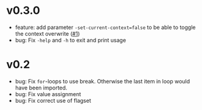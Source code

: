 # v0.3.0
* feature: add parameter `-set-current-context=false` to be able to toggle the context overwrite ([#1](https://github.com/chrischdi/k8s-ctx-import/pull/1))
* bug: Fix `-help` and `-h` to exit and print usage

# v0.2

* bug: Fix `for`-loops to use break. Otherwise the last item in loop would have been imported.
* bug: Fix value assignment
* bug: Fix correct use of flagset
